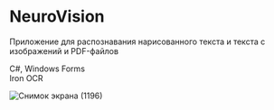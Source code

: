# NeuroVision

Приложение для распознавания нарисованного текста и текста с изображений и PDF-файлов  

C#, Windows Forms  
Iron OCR  

![Снимок экрана (1196)](https://github.com/syetnoy/NeuroVision/assets/83402627/f103f29b-75c6-481d-ad88-98983cb58aeb)
